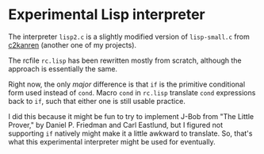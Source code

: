 # Experimental Lisp interpreter

The interpreter `lisp2.c` is a slightly modified version of `lisp-small.c` from [c2kanren](https://github.com/mkicjn/c2kanren) (another one of my projects).

The rcfile `rc.lisp` has been rewritten mostly from scratch, although the approach is essentially the same.

Right now, the only *major* difference is that `if` is the primitive conditional form used instead of `cond`.
Macro `cond` in `rc.lisp` translate `cond` expressions back to `if`, such that either one is still usable practice.

I did this because it might be fun to try to implement J-Bob from "The Little Prover," by Daniel P. Friedman and Carl Eastlund,
but I figured not supporting `if` natively might make it a little awkward to translate.
So, that's what this experimental interpreter might be used for eventually.

